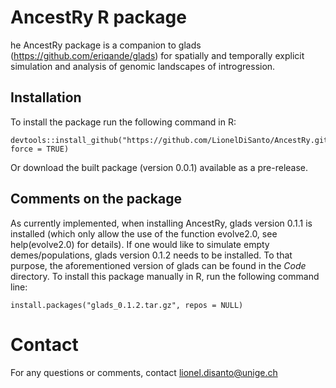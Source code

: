 # AncestRy R package
he AncestRy package is a companion to glads (https://github.com/eriqande/glads) for spatially and temporally explicit simulation and analysis of genomic landscapes of introgression.

## Installation
To install the package run the following command in R:
```
devtools::install_github("https://github.com/LionelDiSanto/AncestRy.git", force = TRUE)
```
Or download the built package (version 0.0.1) available as a pre-release.

## Comments on the package
As currently implemented, when installing AncestRy, glads version 0.1.1 is installed (which only allow the use of the function evolve2.0, see help(evolve2.0) for details). If one would like to simulate empty demes/populations, glads version 0.1.2 needs to be installed. To that purpose, the aforementioned version of glads can be found in the *Code* directory. To install this package manually in R, run the following command line:
```
install.packages("glads_0.1.2.tar.gz", repos = NULL)
```

# Contact
For any questions or comments, contact lionel.disanto@unige.ch
